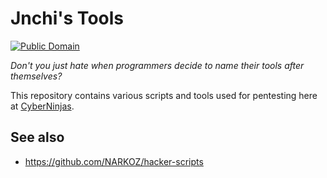 # Jnchi's Tools

[![Public Domain][license-badge]](UNLICENSE)

_Don't you just hate when programmers decide to name their tools after themselves?_

This repository contains various scripts and tools used for pentesting here at [CyberNinjas][cn-ref].

## See also

- https://github.com/NARKOZ/hacker-scripts

[cn-ref]: https://github.com/CyberNinjas
[satire-wiki]: https://en.wikipedia.org/wiki/Satire#Humour
[license-badge]: https://img.shields.io/badge/license-public--domain-black.svg?style=flat-square
